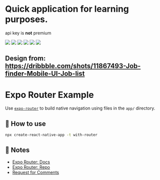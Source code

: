 # Quick application for learning purposes.

api key is **not** premium

<img src="./screenshots/Screenshot_180.png" />
<img src="./screenshots/Screenshot_187.png" />
<img src="./screenshots/Screenshot_181.png" />
<img src="./screenshots/Screenshot_182.png" />
<img src="./screenshots/Screenshot_183.png" />
<img src="./screenshots/Screenshot_184.png" />


## Design from: https://dribbble.com/shots/11867493-Job-finder-Mobile-UI-Job-list



# Expo Router Example

Use [`expo-router`](https://expo.github.io/router) to build native navigation using files in the `app/` directory.

## 🚀 How to use

```sh
npx create-react-native-app -t with-router
```

## 📝 Notes

- [Expo Router: Docs](https://expo.github.io/router)
- [Expo Router: Repo](https://github.com/expo/router)
- [Request for Comments](https://github.com/expo/router/discussions/1)
